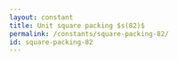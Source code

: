 ```yaml
---
layout: constant
title: Unit square packing $s(82)$
permalink: /constants/square-packing-82/
id: square-packing-82
---
```

